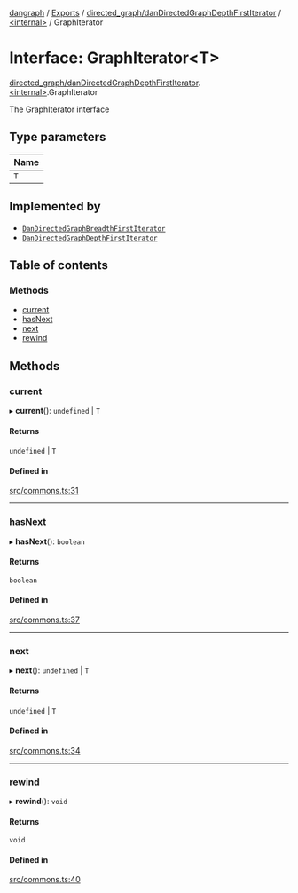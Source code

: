 [dangraph](../README.md) / [Exports](../modules.md) / [directed\_graph/danDirectedGraphDepthFirstIterator](../modules/directed_graph_danDirectedGraphDepthFirstIterator.md) / [\<internal\>](../modules/directed_graph_danDirectedGraphDepthFirstIterator._internal_.md) / GraphIterator

# Interface: GraphIterator\<T\>

[directed\_graph/danDirectedGraphDepthFirstIterator](../modules/directed_graph_danDirectedGraphDepthFirstIterator.md).[\<internal\>](../modules/directed_graph_danDirectedGraphDepthFirstIterator._internal_.md).GraphIterator

The GraphIterator interface

## Type parameters

| Name |
| :------ |
| `T` |

## Implemented by

- [`DanDirectedGraphBreadthFirstIterator`](../classes/directed_graph_danDirectedGraphBreadthFirstIterator.DanDirectedGraphBreadthFirstIterator.md)
- [`DanDirectedGraphDepthFirstIterator`](../classes/directed_graph_danDirectedGraphDepthFirstIterator.DanDirectedGraphDepthFirstIterator.md)

## Table of contents

### Methods

- [current](directed_graph_danDirectedGraphDepthFirstIterator._internal_.GraphIterator.md#current)
- [hasNext](directed_graph_danDirectedGraphDepthFirstIterator._internal_.GraphIterator.md#hasnext)
- [next](directed_graph_danDirectedGraphDepthFirstIterator._internal_.GraphIterator.md#next)
- [rewind](directed_graph_danDirectedGraphDepthFirstIterator._internal_.GraphIterator.md#rewind)

## Methods

### current

▸ **current**(): `undefined` \| `T`

#### Returns

`undefined` \| `T`

#### Defined in

[src/commons.ts:31](https://github.com/evildead/DanGraph/blob/f53d48f/src/commons.ts#L31)

___

### hasNext

▸ **hasNext**(): `boolean`

#### Returns

`boolean`

#### Defined in

[src/commons.ts:37](https://github.com/evildead/DanGraph/blob/f53d48f/src/commons.ts#L37)

___

### next

▸ **next**(): `undefined` \| `T`

#### Returns

`undefined` \| `T`

#### Defined in

[src/commons.ts:34](https://github.com/evildead/DanGraph/blob/f53d48f/src/commons.ts#L34)

___

### rewind

▸ **rewind**(): `void`

#### Returns

`void`

#### Defined in

[src/commons.ts:40](https://github.com/evildead/DanGraph/blob/f53d48f/src/commons.ts#L40)

